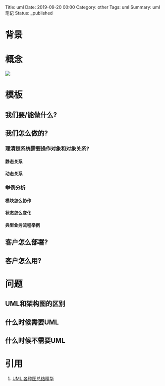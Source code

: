 Title: uml
Date: 2019-09-20 00:00
Category: other
Tags: uml
Summary: uml 笔记
Status: _published

# 背景

# 概念

![](/docs/blog/static/15689109981874.jpg)


# 模板

## 我们要/能做什么?

## 我们怎么做的?

### 理清楚系统需要操作对象和对象关系?

#### 静态关系

#### 动态关系

### 举例分析

#### 模块怎么协作

#### 状态怎么变化

#### 典型业务流程举例



## 客户怎么部署?

## 客户怎么用?


# 问题

## UML和架构图的区别

## 什么时候需要UML

## 什么时候不需要UML


# 引用

1. [UML 各种图总结精华](https://zhuanlan.zhihu.com/p/44518805)


